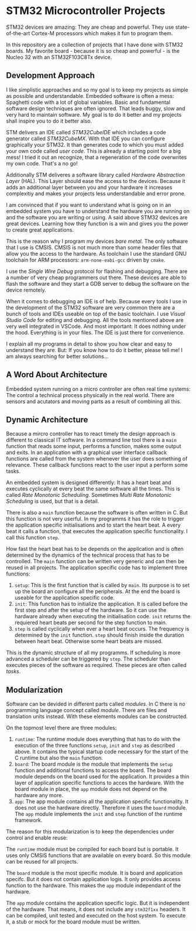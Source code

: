 STM32 Microcontroller Projects
==============================

STM32 devices are amazing: They are cheap and powerful.
They use state-of-the-art Cortex-M processors which makes it fun to program them.

In this repository are a collection of projects that I have done with STM32 boards.
My favorite board - because it is so cheap and powerful - is the Nucleo 32 with an STM32F103C8Tx device.


Development Approach
--------------------

I like simplistic approaches and so my goal is to keep my projects as simple as possible and understandable.
Embedded software is often a mess: Spaghetti code with a lot of global variables.
Basic and fundamental software design techniques are often ignored.
That leads buggy, slow and very hard to maintain software.
My goal is to do it better and my projects shall inspire you to do it better also.

STM delivers an IDE called _STM32CubeIDE_ which includes a code generator called _STM32CubeMX_.
With that IDE you can configure graphically your STM32.
It than generates code to which you must added your own code called _user code_.
This is already a starting point for a big mess!
I tried it out an recognize, that a regeneration of the code overwrites my own code.
That's a no go!

Additionally STM deliveres a software library called _Hardware Abstraction Layer_ (HAL).
This Layer should ease the access to the devices.
Because it adds an additional layer between you and your hardware it increases complexitiy
and makes your projects less understandable and error prone.

I am convinced that if you want to understand what is going on in an embedded system
you have to understand the hardware you are running on and the software you are writing or using.
A said above STM32 devices are great devices.
Learning how they function is a win and gives you the power to create great applications.

This is the reason why I program my devices _bare metal_.
The only software that I use is CMSIS.
CMSIS is not much more than some header files that allow you the access to the hardware.
As toolchain I use the standard GNU toolchain for ARM processors: `arm-none-eabi-gcc`
driven by `cmake`.

I use the _Single Wire Debug_ protocol for flashing and debugging.
There are a number of very cheap programmers out there.
These devices are able to flash the software
and they start a GDB server to debug the software on the device remotely.

When it comes to debugging an IDE is of help.
Because every tools I use in the development of the STM32 software are very common
there are a bunch of tools and IDEs useable on top of the basic toolchain.
I use _Visual Studio Code_ for editing and debugging.
All the tools mentioned above are very well integrated in VSCode.
And most important: It does nothing under the hood.
Everything is in your files.
The IDE is just there for convenience.

I explain all my programs in detail to show you how clear and easy to understand they are.
But: If you know how to do it better, please tell me!
I am always searching for better solutions...


A Word About Architecture
-------------------------

Embedded system running on a micro controller are often real time systems:
The control a technical process physically in the real world.
There are sensors and acutators and moving parts as a result of combining all this.


Dynamic Architecture
--------------------

Because a mircro controller has to react timely the design approach is different to classical IT software.
In a command line tool there is a `main` function that reads some input, performs a function,
makes some output and exits.
In an application with a graphical user interface callback functions are called from the system
whenever the user does something of relevance.
These callback functions react to the user input a perform some tasks.

An embedded system is designed differently:
It has a heart beat and executes cyclically at every beat the same software all the times.
This is called _Rate Monotonic Scheduling_.
Sometimes _Multi Rate Monotonic Scheduling_ is used, but that is a detail.

There is also a `main` function because the software is often written in C.
But this function is not very userful.
In my programms it has the role to trigger the application specific initialisations
and to start the heart beat.
A every beat it calls a function, that executes the application specific functionality.
I call this function `step`.

How fast the heart beat has to be depends on the application
and is often determined by the dynamics of the technical process that has to be controlled.
The `main` function can be written very generic and can then be reused in all projects.
The application specific code has to implement three functions:
1. `setup`: This is the first function that is called by `main`.
   Its purpose is to set up the board an configure all the peripherals.
   At the end the board is useable for the application specific code.
2. `init`: This function has to initialize the application.
   It is called before the first step and after the setup of the hardware.
   So it can use the hardware already when executing the initialisation code.
   `init` returns the requiered heart beats per second for the step function to main.
3. `step` is called cyclically when ever a heart beat occurs.
   The frequency is determined by the `init` function.
   `step` should finish inside the duration between heart beat.
   Otherwise some heart beats are missed.

This is the dynamic structure of all my programms.
If scheduling is more advanced a scheduler can be triggered by `step`.
The scheduler than executes pieces of the software as required.
These pieces are often called _tasks_.


Modularization
--------------

Software can be devided in different parts called _modules_.
In C there is no programming language concept called _module_.
There are files and translation units instead.
With these elements modules can be constructed.

On the topmost level there are three modules:
1. `runtime`: The runtime module does everything that has to do with the execution of the three functions `setup`, `init` and `step` as described above.
   It contains the typical startup code necessary for the start of the C runtime
   but also the `main` function.
2. `board`: The board module is the module that implements the `setup` function
   and additional functions to access the board.
   The board module depends on the board used for the application.
   It provides a thin layer of application specific functions to acces the hardware.
   With the board module in place, the `app` module does not depend on the hardware any more.
3. `app`: The app module contains all the application specific functionality.
   It does not use the hardware directly.
   Therefore it uses the `board` module.
   The `app` module implements the `init` and `step` function of the runtime framework.

The reason for this modularization is to keep the dependencies under control
and enable reuse:

The `runtime` module must be compiled for each board but is portable.
It uses only CMSIS functions that are available on every board.
So this module can be reused for all projects.

The `board` module is the most specific module.
It is board and application specifc.
But it does not contain application logis.
It only provides access function to the hardware.
This makes the `app` module independant of the hardware.

The `app` module contains the application specific logic.
But it is independent of the hardware.
That means, it does not include any `stm32f1xx` headers.
It can be compiled, unit tested and executed on the host system.
To execute it, a stub or mock for the board module must be written.
